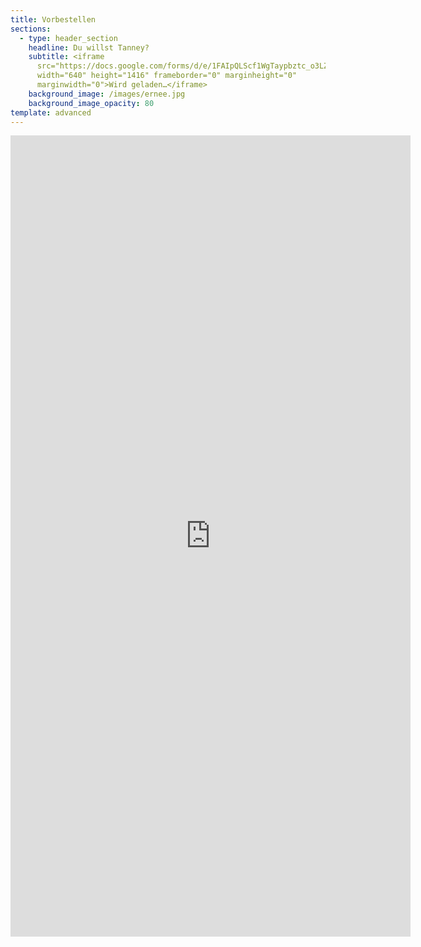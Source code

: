 ```yaml
---
title: Vorbestellen
sections:
  - type: header_section
    headline: Du willst Tanney?
    subtitle: <iframe
      src="https://docs.google.com/forms/d/e/1FAIpQLScf1WgTaypbztc_o3LZR2ayKtPtuICKfVzkJns4UkABDj8dMA/viewform?embedded=true"
      width="640" height="1416" frameborder="0" marginheight="0"
      marginwidth="0">Wird geladen…</iframe>
    background_image: /images/ernee.jpg
    background_image_opacity: 80
template: advanced
---
```


<iframe src="https://docs.google.com/forms/d/e/1FAIpQLScf1WgTaypbztc_o3LZR2ayKtPtuICKfVzkJns4UkABDj8dMA/viewform?embedded=true" width="640" height="1282" frameborder="0" marginheight="0" marginwidth="0">Wird geladen…</iframe>

